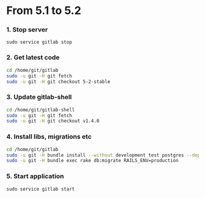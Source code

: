 # From 5.1 to 5.2

### 1. Stop server

    sudo service gitlab stop

### 2. Get latest code

```bash
cd /home/git/gitlab
sudo -u git -H git fetch
sudo -u git -H git checkout 5-2-stable
```

### 3. Update gitlab-shell

```bash
cd /home/git/gitlab-shell
sudo -u git -H git fetch
sudo -u git -H git checkout v1.4.0
```

### 4. Install libs, migrations etc

```bash
cd /home/git/gitlab
sudo -u git -H bundle install --without development test postgres --deployment
sudo -u git -H bundle exec rake db:migrate RAILS_ENV=production
```

### 5. Start application

    sudo service gitlab start
